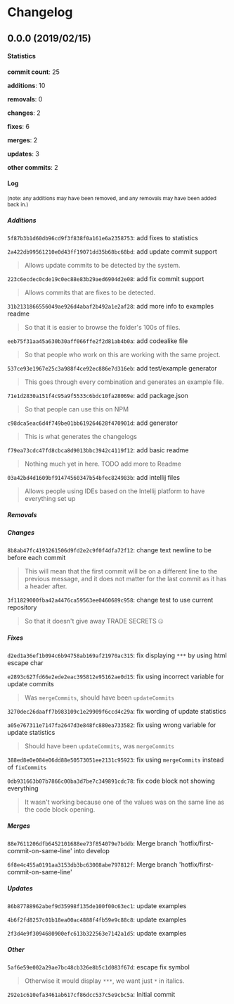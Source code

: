 # Changelog
## 0.0.0 (2019/02/15)
#### Statistics
**commit count**: 25

**additions**: 10

**removals**: 0

**changes**: 2

**fixes**: 6

**merges**: 2

**updates**: 3

**other commits**: 2

#### Log
<small>(note: any additions may have been removed, and any removals may have been added back in.)</small>
##### Additions

 `5f87b3b1d60db96cd9f3f838f0a161e6a2358753`: add fixes to statistics

 `2a422db99561210e0d43ff19071dd35b68bc68bd`: add update commit support
> Allows update commits to be detected by the system.

 `223c6ecdec0cde19c0ec88e83b29aed6904d2e08`: add fix commit support
> Allows commits that are fixes to be detected.

 `31b2131866556049ae926d4abaf2b492a1e2af28`: add more info to examples readme
> So that it is easier to browse the folder's 100s of files.

 `eeb75f31aa45a630b30aff066ffe2f2d81ab4b0a`: add codealike file
> So that people who work on this are working with the same project.

 `537ce93e1967e25c3a988f4ce92ec886e7d316eb`: add test/example generator
> This goes through every combination and generates an example file.

 `71e1d2830a151f4c95a9f5533c6bdc10fa28069e`: add package.json
> So that people can use this on NPM

 `c98dca5eac6d4f749be01bb619264628f470901d`: add generator
> This is what generates the changelogs

 `f79ea73cdc47fd8cbca8d9013bbc3942c4119f12`: add basic readme
> Nothing much yet in here. TODO add more to Readme

 `03a42bd4d1609bf91474560347b54bfec824983b`: add intellij files
> Allows people using IDEs based on the Intellij platform to have everything set up
##### Removals

##### Changes

 `8b8ab47fc4193261506d9fd2e2c9f0f4dfa72f12`: change text newline to be before each commit
> This will mean that the first commit will be on a different line to the previous message, and it does not matter for the last commit as it has a header after.

 `3f11829000fba42a4476ca59563ee0460689c958`: change test to use current repository
> So that it doesn't give away TRADE SECRETS 🤐
##### Fixes

 `d2ed1a36ef1b094c6b94758ab169af21970ac315`: fix displaying `***` by using html escape char

 `e2893c627fd66e2ede2eac395812e95162ae0d15`: fix using incorrect variable for update commits
> Was `mergeCommits`, should have been `updateCommits`

 `3270dec26daaff7b983109c1e29909f6ccd4c29a`: fix wording of update statistics

 `a05e767311e7147fa2647d3e848fc880ea733582`: fix using wrong variable for update statistics
> Should have been `updateCommits`, was `mergeCommits`

 `388ed8e0e084e06dd88e50573051ee2131c95923`: fix using `mergeCommits` instead of `fixCommits`

 `0db931663b07b7866c00ba3d7be7c349891cdc78`: fix code block not showing everything
> It wasn't working because one of the values was on the same line as the code block opening.
##### Merges

 `88e7611206dfb6452101688ee73f854079e7bddb`: Merge branch 'hotfix/first-commit-on-same-line' into develop

 `6f8e4c455a0191aa3153db3bc63008abe797812f`: Merge branch 'hotfix/first-commit-on-same-line'
##### Updates

 `86b87788962abef9d35998f135de100f00c63ec1`: update examples

 `4b6f2fd8257c01b18ea00ac4888f4fb59e9c88c8`: update examples

 `2f3d4e9f3094680900efc613b322563e7142a1d5`: update examples
##### Other

 `5af6e59e002a29ae7bc48cb326e8b5c1d083f67d`: escape fix symbol
> Otherwise it would display `***`, we want just `*` in italics.

 `292e1c610efa3461ab617cf86dcc537c5e9cbc5a`: Initial commit

